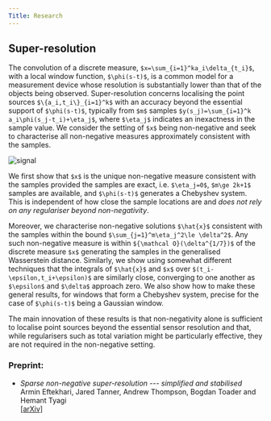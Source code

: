 ```yaml
---
Title: Research
---
```


## Super-resolution

<!--![aaa](/example_signal.png)-->


The convolution of a discrete measure, `$x=\sum_{i=1}^ka_i\delta_{t_i}$`, with a local window function, `$\phi(s-t)$`, is a common model for a measurement device whose resolution is substantially lower than that of the objects being observed. Super-resolution concerns localising the point sources `$\{a_i,t_i\}_{i=1}^k$` with an accuracy beyond the essential support of `$\phi(s-t)$`, typically from `$m$` samples `$y(s_j)=\sum_{i=1}^k a_i\phi(s_j-t_i)+\eta_j$`, where `$\eta_j$` indicates an inexactness in the sample value.   We consider the setting of `$x$` being non-negative and seek to characterise all non-negative measures approximately consistent with the samples. 


<img src="/img/example_signal.png" style="max-width:100%;min-width:40px;float:center;margin-right:5%;border-radius:4%" alt="signal" />

We first show that `$x$` is the unique non-negative measure consistent with the samples provided the samples are exact, i.e. `$\eta_j=0$`, `$m\ge 2k+1$` samples are available, and `$\phi(s-t)$` generates a Chebyshev system. This is independent of how close the sample locations are and _does not rely on any regulariser beyond non-negativity_.

Moreover, we characterise non-negative solutions `$\hat{x}$` consistent with the
samples within the bound `$\sum_{j=1}^m\eta_j^2\le \delta^2$`.  Any such
non-negative measure is within `${\mathcal O}(\delta^{1/7})$` of the
discrete measure `$x$` generating the samples in the generalised
Wasserstein distance.  Similarly, we show using somewhat different
techniques that the integrals of `$\hat{x}$` and `$x$` over
`$(t_i-\epsilon,t_i+\epsilon)$` are similarly close, converging to one
another as `$\epsilon$` and `$\delta$` approach zero.  We also show how to
make these general results, for windows that form a Chebyshev system,
precise for the case of `$\phi(s-t)$` being a Gaussian window.

The main innovation of these results is that non-negativity alone is
sufficient to localise point sources beyond the essential sensor
resolution and that, while regularisers such as total variation might
be particularly effective, they are not required in the non-negative setting.



### Preprint:

* _Sparse non-negative super-resolution --- simplified and stabilised_ </br>
  Armin Eftekhari, Jared Tanner, Andrew Thompson, Bogdan Toader and Hemant Tyagi</br>
  [[arXiv]](https://arxiv.org/abs/1804.01490)
